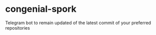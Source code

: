 # congenial-spork
Telegram bot to remain updated of the latest commit of your preferred repositories
